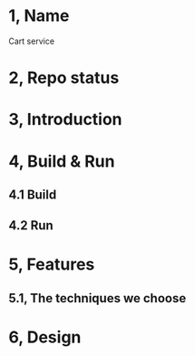 # 1, Name
Cart service

# 2, Repo status
 
# 3, Introduction

# 4, Build & Run
## 4.1 Build

## 4.2 Run



# 5, Features

## 5.1, The techniques we choose

# 6, Design



